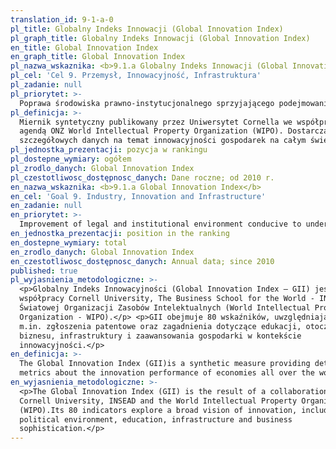 ```yaml
---
translation_id: 9-1-a-0
pl_title: Globalny Indeks Innowacji (Global Innovation Index)
pl_graph_title: Globalny Indeks Innowacji (Global Innovation Index)
en_title: Global Innovation Index
en_graph_title: Global Innovation Index
pl_nazwa_wskaznika: <b>9.1.a Globalny Indeks Innowacji (Global Innovation Index)</b>
pl_cel: 'Cel 9. Przemysł, Innowacyjność, Infrastruktura'
pl_zadanie: null
pl_priorytet: >-
  Poprawa środowiska prawno-instytucjonalnego sprzyjającego podejmowaniu ryzykownej działalności innowacyjnej
pl_definicja: >-
  Miernik syntetyczny publikowany przez Uniwersytet Cornella we współpracy z
  agendą ONZ World Intellectual Property Organization (WIPO). Dostarcza
  szczegółowych danych na temat innowacyjności gospodarek na całym świecie.
pl_jednostka_prezentacji: pozycja w rankingu
pl_dostepne_wymiary: ogółem
pl_zrodlo_danych: Global Innovation Index
pl_czestotliwosc_dostępnosc_danych: Dane roczne; od 2010 r.
en_nazwa_wskaznika: <b>9.1.a Global Innovation Index</b>
en_cel: 'Goal 9. Industry, Innovation and Infrastructure'
en_zadanie: null
en_priorytet: >-
  Improvement of legal and institutional environment conducive to undertaking risky innovative activities
en_jednostka_prezentacji: position in the ranking
en_dostepne_wymiary: total
en_zrodlo_danych: Global Innovation Index
en_czestotliwosc_dostępnosc_danych: Annual data; since 2010
published: true
pl_wyjasnienia_metodologiczne: >-
  <p>Globalny Indeks Innowacyjności (Global Innovation Index – GII) jest efektem
  współpracy Cornell University, The Business School for the World - INSEAD oraz
  Światowej Organizacji Zasobów Intelektualnych (World Intellectual Property
  Organization - WIPO).</p> <p>GII obejmuje 80 wskaźników, uwzględniających
  m.in. zgłoszenia patentowe oraz zagadnienia dotyczące edukacji, otoczenia
  biznesu, infrastruktury i zaawansowania gospodarki w kontekście
  innowacyjności.</p>
en_definicja: >-
  The Global Innovation Index (GII)is a synthetic measure providing detailed
  metrics about the innovation performance of economies all over the world.
en_wyjasnienia_metodologiczne: >-
  <p>The Global Innovation Index (GII) is the result of a collaboration between
  Cornell University, INSEAD and the World Intellectual Property Organization
  (WIPO).Its 80 indicators explore a broad vision of innovation, including
  political environment, education, infrastructure and business
  sophistication.</p>
---
```

